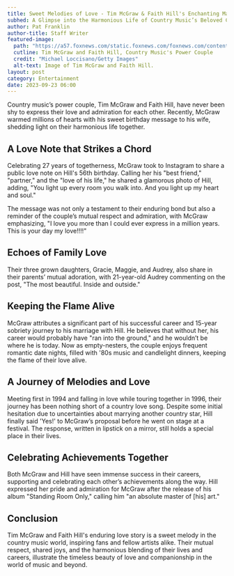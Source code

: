 ```yaml
---
title: Sweet Melodies of Love - Tim McGraw & Faith Hill's Enchanting Marriage
subhed: A Glimpse into the Harmonious Life of Country Music’s Beloved Couple
author: Pat Franklin
author-title: Staff Writer
featured-image: 
  path: "https://a57.foxnews.com/static.foxnews.com/foxnews.com/content/uploads/2023/09/720/405/tim-mcgraw-faith-hill.jpg?ve=1&tl=1"
  cutline: Tim McGraw and Faith Hill, Country Music's Power Couple
  credit: "Michael Loccisano/Getty Images"
  alt-text: Image of Tim McGraw and Faith Hill.
layout: post
category: Entertainment
date: 2023-09-23 06:00
---
```


Country music’s power couple, Tim McGraw and Faith Hill, have never been shy to express their love and admiration for each other. Recently, McGraw warmed millions of hearts with his sweet birthday message to his wife, shedding light on their harmonious life together.

## A Love Note that Strikes a Chord
Celebrating 27 years of togetherness, McGraw took to Instagram to share a public love note on Hill's 56th birthday. Calling her his "best friend," "partner," and the "love of his life," he shared a glamorous photo of Hill, adding, "You light up every room you walk into. And you light up my heart and soul."

The message was not only a testament to their enduring bond but also a reminder of the couple’s mutual respect and admiration, with McGraw emphasizing, "I love you more than I could ever express in a million years. This is your day my love!!!!"

## Echoes of Family Love
Their three grown daughters, Gracie, Maggie, and Audrey, also share in their parents’ mutual adoration, with 21-year-old Audrey commenting on the post, "The most beautiful. Inside and outside."

## Keeping the Flame Alive
McGraw attributes a significant part of his successful career and 15-year sobriety journey to his marriage with Hill. He believes that without her, his career would probably have "ran into the ground," and he wouldn’t be where he is today. Now as empty-nesters, the couple enjoys frequent romantic date nights, filled with '80s music and candlelight dinners, keeping the flame of their love alive.

## A Journey of Melodies and Love
Meeting first in 1994 and falling in love while touring together in 1996, their journey has been nothing short of a country love song. Despite some initial hesitation due to uncertainties about marrying another country star, Hill finally said 'Yes!' to McGraw’s proposal before he went on stage at a festival. The response, written in lipstick on a mirror, still holds a special place in their lives.

## Celebrating Achievements Together
Both McGraw and Hill have seen immense success in their careers, supporting and celebrating each other’s achievements along the way. Hill expressed her pride and admiration for McGraw after the release of his album "Standing Room Only," calling him "an absolute master of [his] art."

## Conclusion
Tim McGraw and Faith Hill's enduring love story is a sweet melody in the country music world, inspiring fans and fellow artists alike. Their mutual respect, shared joys, and the harmonious blending of their lives and careers, illustrate the timeless beauty of love and companionship in the world of music and beyond.
